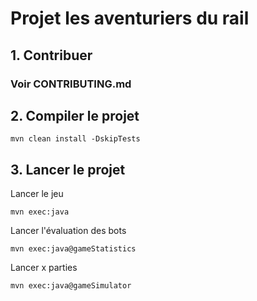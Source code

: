 # Projet les aventuriers du rail

## **1. Contribuer**

### **Voir CONTRIBUTING.md**

## **2. Compiler le projet**

```
mvn clean install -DskipTests
```

## **3. Lancer le projet**

Lancer le jeu
```
mvn exec:java
```

Lancer l'évaluation des bots
```
mvn exec:java@gameStatistics
```

Lancer x parties
```
mvn exec:java@gameSimulator
```






